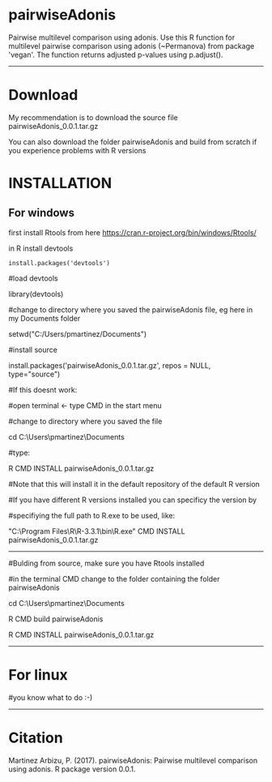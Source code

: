 # pairwiseAdonis
Pairwise multilevel comparison using adonis. 
Use this R function for multilevel pairwise comparison using adonis (~Permanova) from package 'vegan'.
			The function returns adjusted p-values using p.adjust().

_________________________________________________________________________________________________

# Download

My recommendation is to download the source file pairwiseAdonis_0.0.1.tar.gz

You can also download the folder pairwiseAdonis and build from scratch if you experience problems with R versions

# INSTALLATION

## For windows
first install Rtools from here https://cran.r-project.org/bin/windows/Rtools/

in R install devtools

```install.packages('devtools')```

#load devtools

library(devtools)

#change to directory where you saved the pairwiseAdonis file, eg here in my Documents folder

setwd("C:/Users/pmartinez/Documents")

#install source

install.packages('pairwiseAdonis_0.0.1.tar.gz', repos = NULL, type="source")

#If this doesnt work:

#open terminal <- type CMD in the start menu

#change to directory where you saved the file

cd C:\Users\pmartinez\Documents

#type:

R CMD INSTALL pairwiseAdonis_0.0.1.tar.gz

#Note that this will install it in the default repository of the default R version

#If you have different R versions installed you can specificy the version by

#specifiying the full path to R.exe to be used, like:

"C:\Program Files\R\R-3.3.1\bin\R.exe" CMD INSTALL pairwiseAdonis_0.0.1.tar.gz

_________________
#Bulding from source, make sure you have Rtools installed

#in the terminal CMD change to the folder containing the folder pairwiseAdonis

cd C:\Users\pmartinez\Documents

R CMD build pairwiseAdonis

R CMD INSTALL pairwiseAdonis_0.0.1.tar.gz


____________________________________
# For linux
#you know what to do :-)


____________________________________
# Citation

Martinez Arbizu, P. (2017). pairwiseAdonis: Pairwise multilevel comparison using adonis. R package version 0.0.1.
